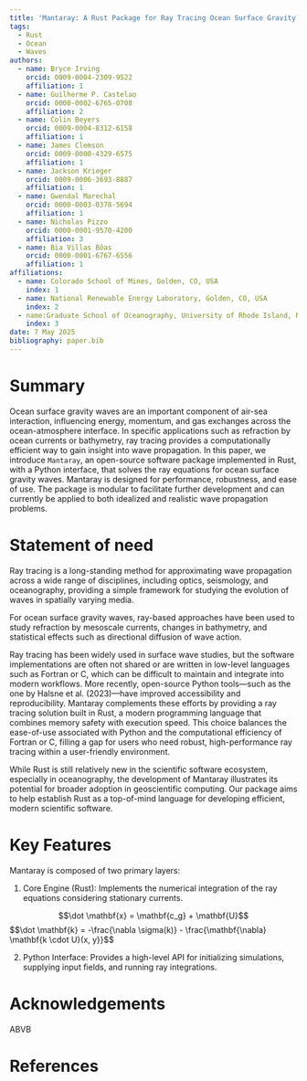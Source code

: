 ```yaml
---
title: 'Mantaray: A Rust Package for Ray Tracing Ocean Surface Gravity Waves'
tags:
  - Rust
  - Ocean
  - Waves
authors:
  - name: Bryce Irving
    orcid: 0009-0004-2309-9522
    affiliation: 1
  - name: Guilherme P. Castelao
    orcid: 0000-0002-6765-0708
    affiliation: 2
  - name: Colin Beyers
    orcid: 0009-0004-8312-6158
    affiliation: 1
  - name: James Clemson
    orcid: 0009-0000-4329-6575
    affiliation: 1
  - name: Jackson Krieger
    orcid: 0009-0006-3693-8887
    affiliation: 1
  - name: Gwendal Marechal
    orcid: 0000-0003-0378-5694
    affiliation: 1
  - name: Nicholas Pizzo
    orcid: 0000-0001-9570-4200
    affiliation: 3
  - name: Bia Villas Bôas
    orcid: 0000-0001-6767-6556
    affiliation: 1
affiliations:
  - name: Colorado School of Mines, Golden, CO, USA
    index: 1
  - name: National Renewable Energy Laboratory, Golden, CO, USA
    index: 2
  - name:Graduate School of Oceanography, University of Rhode Island, Narragansett, RI, USA
    index: 3
date: 7 May 2025
bibliography: paper.bib
---
```

# Summary
Ocean surface gravity waves are an important component of air-sea interaction, influencing energy, momentum, and gas exchanges across the ocean-atmosphere interface. In specific applications such as refraction by ocean currents or bathymetry, ray tracing provides a computationally efficient way to gain insight into wave propagation. In this paper, we introduce `Mantaray`, an open-source software package implemented in Rust, with a Python interface, that solves the ray equations for ocean surface gravity waves. Mantaray is designed for performance, robustness, and ease of use. The package is modular to facilitate further development and can currently be applied to both idealized and realistic wave propagation problems.

# Statement of need
Ray tracing is a long-standing method for approximating wave propagation across a wide range of disciplines, including optics, seismology, and oceanography, providing a simple framework for studying the evolution of waves  in spatially varying media.

For ocean surface gravity waves, ray-based approaches have been used to study refraction by mesoscale currents, changes in bathymetry, and statistical effects such as directional diffusion of wave action. 

Ray tracing has been widely used in surface wave studies, but the software implementations are often not shared or are written in low-level languages such as Fortran or C, which can be difficult to maintain and integrate into modern workflows. More recently, open-source Python tools—such as the one by Halsne et al. (2023)—have improved accessibility and reproducibility. Mantaray complements these efforts by providing a ray tracing solution built in Rust, a modern  programming language that combines memory safety with execution speed. This choice balances the ease-of-use associated with Python and the computational efficiency of Fortran or C, filling a gap for users who need robust, high-performance ray tracing within a user-friendly environment.

While Rust is still relatively new in the scientific software ecosystem, especially in oceanography, the development of Mantaray illustrates its potential for broader adoption in geoscientific computing. Our package aims to help establish Rust as a top-of-mind language for developing efficient, modern scientific software.

# Key Features
Mantaray is composed of two primary layers:

1. Core Engine (Rust): Implements the numerical integration of the ray equations considering stationary currents.

$$\dot \mathbf{x} =  \mathbf{c_g} + \mathbf{U}$$
$$\dot \mathbf{k} =  -\frac{\nabla \sigma(k)} - \frac{\mathbf{\nabla} \mathbf{k \cdot U}(x, y}}$$



2. Python Interface: Provides a high-level API for initializing simulations, supplying input fields, and running ray integrations. 

# Acknowledgements
ABVB 

# References
